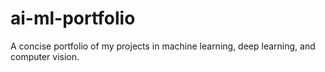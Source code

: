 # ai-ml-portfolio
A concise portfolio of my  projects in machine learning, deep learning, and computer vision.
